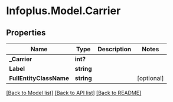 # Infoplus.Model.Carrier
## Properties

Name | Type | Description | Notes
------------ | ------------- | ------------- | -------------
**_Carrier** | **int?** |  | 
**Label** | **string** |  | 
**FullEntityClassName** | **string** |  | [optional] 

[[Back to Model list]](../README.md#documentation-for-models) [[Back to API list]](../README.md#documentation-for-api-endpoints) [[Back to README]](../README.md)


